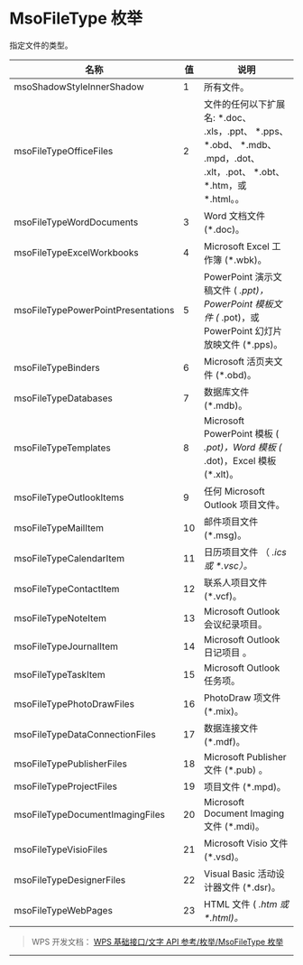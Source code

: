 # MsoFileType 枚举

指定文件的类型。

| 名称                               | 值  | 说明                                                                                                                             |
|------------------------------------|-----|----------------------------------------------------------------------------------------------------------------------------------|
| msoShadowStyleInnerShadow          | 1   | 所有文件。                                                                                                                       |
| msoFileTypeOfficeFiles             | 2   | 文件的任何以下扩展名: \*.doc、 .xls，.ppt、 \*.pps、 \*.obd、 \*.mdb、 .mpd，.dot、 .xlt，.pot、 \*.obt、 \*.htm，或 \*.html。。 |
| msoFileTypeWordDocuments           | 3   | Word 文档文件 (\*.doc)。                                                                                                         |
| msoFileTypeExcelWorkbooks          | 4   | Microsoft Excel 工作簿 (\*.wbk)。                                                                                                |
| msoFileTypePowerPointPresentations | 5   | PowerPoint 演示文稿文件 ( *.ppt)，PowerPoint 模板文件 (* .pot)，或 PowerPoint 幻灯片放映文件 (\*.pps)。                          |
| msoFileTypeBinders                 | 6   | Microsoft 活页夹文件 (\*.obd)。                                                                                                  |
| msoFileTypeDatabases               | 7   | 数据库文件 (\*.mdb)。                                                                                                            |
| msoFileTypeTemplates               | 8   | Microsoft PowerPoint 模板 ( *.pot)，Word 模板 (* .dot)，Excel 模板 (\*.xlt)。                                                    |
| msoFileTypeOutlookItems            | 9   | 任何 Microsoft Outlook 项目文件。                                                                                                |
| msoFileTypeMailItem                | 10  | 邮件项目文件 (\*.msg)。                                                                                                          |
| msoFileTypeCalendarItem            | 11  | 日历项目文件 （ *.ics 或 \*.vsc）。*                                                                                             |
| msoFileTypeContactItem             | 12  | 联系人项目文件 (\*.vcf)。                                                                                                        |
| msoFileTypeNoteItem                | 13  | Microsoft Outlook 会议纪录项目。                                                                                                 |
| msoFileTypeJournalItem             | 14  | Microsoft Outlook 日记项目 。                                                                                                    |
| msoFileTypeTaskItem                | 15  | Microsoft Outlook 任务项。                                                                                                       |
| msoFileTypePhotoDrawFiles          | 16  | PhotoDraw 项文件 (\*.mix)。                                                                                                      |
| msoFileTypeDataConnectionFiles     | 17  | 数据连接文件 (\*.mdf)。                                                                                                          |
| msoFileTypePublisherFiles          | 18  | Microsoft Publisher 文件 (\*.pub) 。                                                                                             |
| msoFileTypeProjectFiles            | 19  | 项目文件 (\*.mpd)。                                                                                                              |
| msoFileTypeDocumentImagingFiles    | 20  | Microsoft Document Imaging 文件 (\*.mdi)。                                                                                       |
| msoFileTypeVisioFiles              | 21  | Microsoft Visio 文件 (\*.vsd)。                                                                                                  |
| msoFileTypeDesignerFiles           | 22  | Visual Basic 活动设计器文件 (\*.dsr)。                                                                                           |
| msoFileTypeWebPages                | 23  | HTML 文件 ( *.htm 或 \*.html)。*                                                                                                 |

> WPS 开发文档： [WPS 基础接口/文字 API 参考/枚举/MsoFileType 枚举](https://qn.cache.wpscdn.cn/encs/doc/office_v19/topics/WPS%20%E5%9F%BA%E7%A1%80%E6%8E%A5%E5%8F%A3/%E6%96%87%E5%AD%97%20API%20%E5%8F%82%E8%80%83/%E6%9E%9A%E4%B8%BE/MsoFileType%20%E6%9E%9A%E4%B8%BE.html)

------------------------------------------------------------------------
